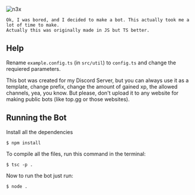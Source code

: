![n3x](https://github.com/ItsAmex/n3x-TypeScript/blob/main/src/assets/n3x-banner.png)

    Ok, I was bored, and I decided to make a bot. This actually took me a lot of time to make.
    Actually this was originally made in JS but TS better.

## Help

Rename `example.config.ts` (in `src/util`) to `config.ts` and change the requiered parameters.

This bot was created for my Discord Server, but you can always use it as a template, change prefix, change the amount of gained xp, the allowed channels, yea, you know. But please, don't upload it to any website for making public bots (like top.gg or those websites).

## Running the Bot

Install all the dependencies
```
$ npm install
```

To compile all the files, run this command in the terminal:
```
$ tsc -p .
```

Now to run the bot just run:
```
$ node .
```